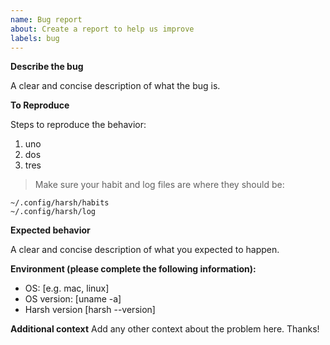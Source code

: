 ```yaml
---
name: Bug report
about: Create a report to help us improve
labels: bug
---
```


**Describe the bug**

A clear and concise description of what the bug is.

**To Reproduce**

Steps to reproduce the behavior:

1. uno
2. dos
3. tres

> Make sure your habit and log files are where they should be:

```
~/.config/harsh/habits
~/.config/harsh/log
```

**Expected behavior**

A clear and concise description of what you expected to happen.

**Environment (please complete the following information):**

- OS: [e.g. mac, linux]
- OS version: [uname -a]
- Harsh version [harsh --version]

**Additional context**
Add any other context about the problem here. 
Thanks!